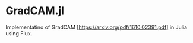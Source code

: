 # GradCAM.jl

Implementatino of GradCAM [https://arxiv.org/pdf/1610.02391.pdf] in Julia using Flux.
